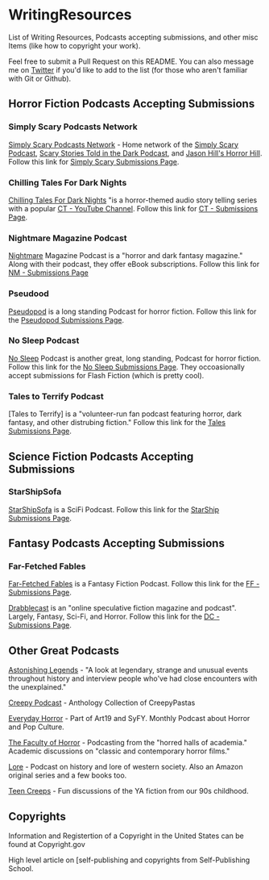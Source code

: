 # WritingResources

List of Writing Resources, Podcasts accepting submissions, and other misc Items (like how to copyright your work).

Feel free to submit a Pull Request on this README. You can also message me on [Twitter] if you'd like to add to the list (for those who aren't familiar with Git or Github).

## Horror Fiction Podcasts Accepting Submissions

### Simply Scary Podcasts Network

[Simply Scary Podcasts Network] - Home network of the [Simply Scary Podcast], [Scary Stories Told in the Dark Podcast], and [Jason Hill's Horror Hill]. Follow this link for [Simply Scary Submissions Page].

### Chilling Tales For Dark Nights

[Chilling Tales For Dark Nights] "is a horror-themed audio story telling series with a popular [CT - YouTube Channel]. Follow this link for [CT - Submissions Page].

### Nightmare Magazine Podcast

[Nightmare] Magazine Podcast is a "horror and dark fantasy magazine." Along with their podcast, they offer eBook subscriptions. Follow this link for [NM - Submissions Page]

### Pseudood

[Pseudopod] is a long standing Podcast for horror fiction. Follow this link for the [Pseudopod Submissions Page].

### No Sleep Podcast

[No Sleep] Podcast is another great, long standing, Podcast for horror fiction. Follow this link for the [No Sleep Submissions Page]. They occoasionally accept submissions for Flash Fiction (which is pretty cool).

### Tales to Terrify Podcast

[Tales to Terrify] is a "volunteer-run fan podcast featuring horror, dark fantasy, and other distrubing fiction." Follow this link for the [Tales Submissions Page].

## Science Fiction Podcasts Accepting Submissions

### StarShipSofa

[StarShipSofa] is a SciFi Podcast. Follow this link for the [StarShip Submissions Page].

## Fantasy Podcasts Accepting Submissions

### Far-Fetched Fables

[Far-Fetched Fables] is a Fantasy Fiction Podcast. Follow this link for the [FF - Submissions Page].

[Drabblecast] is an "online speculative fiction magazine and podcast". Largely, Fantasy, Sci-Fi, and Horror. Follow this link for the [DC - Submissions Page].

## Other Great Podcasts

[Astonishing Legends] - "A look at legendary, strange and unusual events throughout history and interview people who've had close encounters with the unexplained."

[Creepy Podcast] - Anthology Collection of CreepyPastas

[Everyday Horror] - Part of Art19 and SyFY. Monthly Podcast about Horror and Pop Culture.

[The Faculty of Horror] - Podcasting from the "horred halls of academia." Academic discussions on "classic and contemporary horror films."

[Lore] - Podcast on history and lore of western society. Also an Amazon original series and a few books too.

[Teen Creeps] - Fun discussions of the YA fiction from our 90s childhood.

## Copyrights

Information and Registertion of a Copyright in the United States can be found at Copyright.gov

High level article on [self-publishing and copyrights from Self-Publishing School.

[Twitter]: https://twitter.com/authorjlbrien
[Chilling Tales For Dark Nights]: https://www.chillingtalesfordarknights.com/
[CT - YouTube Channel]: https://www.youtube.com/user/chillingtaleswi
[CT - Submissions Page]: https://www.chillingtalesfordarknights.com/contact/
[Simply Scary Podcasts Network]: https://www.simplyscarypodcast.com/
[Simply Scary Podcast]: https://www.simplyscarypodcast.com/shows/the-simply-scary-podcast/
[Scary Stories Told in the Dark Podcast]: https://www.simplyscarypodcast.com/shows/scary-stories-told-in-the-dark/
[Jason Hill's Horror Hill]: https://www.simplyscarypodcast.com/shows/horror-hill/
[Simply Scary Submissions Page]: https://www.simplyscarypodcast.com/contact/
[Nightmare]: http://www.nightmare-magazine.com/podcasting/
[NM - Submissions Page]: https://johnjosephadams.moksha.io/publication/nightmare/
[Pseudopod]: http://pseudopod.org/
[Pseudopod Submissions Page]: http://pseudopod.org/submissions/
[No Sleep]: https://www.thenosleeppodcast.com/
[No Sleep Submissions Page]: https://www.thenosleeppodcast.com/submissions
[Tales Submissions Page]: http://talestoterrify.com/submission-guidelines/
[StarShipSofa]: http://www.starshipsofa.com/
[StarShip Submissions Page]: http://www.starshipsofa.com/submissions/
[Far-Fetched Fables]: http://farfetchedfables.com/
[FF - Submissions Page]: http://farfetchedfables.com/submissions/
[Drabblecast]: https://www.drabblecast.org/
[DC - Submissions Page]: https://www.drabblecast.org/submissions/
[Astonishing Legends]: https://www.astonishinglegends.com/
[Creepy Podcast]: https://www.creepypod.com/
[Everyday Horror]: https://art19.com/shows/every-day-horror
[The Faculty of Horror]: http://www.facultyofhorror.com/
[Lore]: https://www.lorepodcast.com/
[Teen Creeps]: https://www.teencreepspod.com/
[self-publishing and copyrights]: https://self-publishingschool.com/how-to-copyright-a-book/
